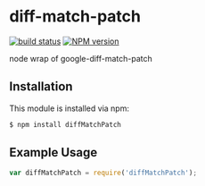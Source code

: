 diff-match-patch
========
[![build status](https://secure.travis-ci.org/ruanyl/diffMatchPatch.svg)](http://travis-ci.org/ruanyl/diffMatchPatch)
[![NPM version](https://badge.fury.io/js/diffMatchPatch.svg)](http://badge.fury.io/js/diffMatchPatch)

node wrap of google-diff-match-patch

## Installation

This module is installed via npm:

``` bash
$ npm install diffMatchPatch
```

## Example Usage

``` js
var diffMatchPatch = require('diffMatchPatch');
```

